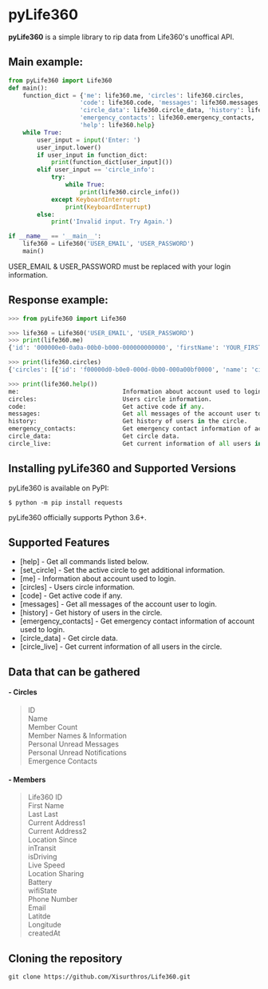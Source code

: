 # pyLife360

**pyLife360** is a simple library to rip data from Life360's unoffical API.

## Main example:
```python
from pyLife360 import Life360
def main():
    function_dict = {'me': life360.me, 'circles': life360.circles,
                    'code': life360.code, 'messages': life360.messages,
                    'circle_data': life360.circle_data, 'history': life360.history,
                    'emergency_contacts': life360.emergency_contacts, 'set_circle': life360.set_circle, 
                    'help': life360.help}
    while True:
        user_input = input('Enter: ')
        user_input.lower()
        if user_input in function_dict:
            print(function_dict[user_input]())
        elif user_input == 'circle_info':
            try: 
                while True:
                    print(life360.circle_info())
            except KeyboardInterrupt:
                print(KeyboardInterrupt)
        else:
            print('Invalid input. Try Again.')

if __name__ == '__main__':
    life360 = Life360('USER_EMAIL', 'USER_PASSWORD')
    main()
```
USER_EMAIL & USER_PASSWORD must be replaced with your login information.

## Response example:
```python
>>> from pyLife360 import Life360

>>> life360 = Life360('USER_EMAIL', 'USER_PASSWORD')
>>> print(life360.me)
{'id': '000000e0-0a0a-00b0-b000-000000000000', 'firstName': 'YOUR_FIRST_NAME', 'lastName': 'YOUR_LAST_NAME', 'loginEmail': 'exmaple@email.com', 'loginPhone': '+10000000000', 'avatar': 'https://www.life360.com/img/user_images/000000e0-0a0a-00b0-b000-000000000000/00b00e00-0caa-0000-0000-000d0ea0000b.jpg?fd=2', 'locale': 'en_US', 'language': 'en', 'created': '2022-01-01 12:00:00', 'avatarAuthor': None, 'settings': {'map': {'police': '0', 'fire': '0', 'hospital': '0', 'sexOffenders': '0', 'crime': '0', 'crimeDuration': 'a', 'family': '0', 'advisor': '0', 'placeRadius': '0', 'memberRadius': '0'}, 'alerts': {'crime': '0', 'sound': '0'}, 'zendrive': None, 'locale': 'en_US', 'unitOfMeasure': 'i', 'dateFormat': 'mdy12', 'timeZone': 'America/Chicago'}, 'communications': [{'channel': 'Voice', 'value': '+10000000000', 'type': 'Home'}, {'channel': 'Email', 'value': 'exmaple@email.com', 'type': None}], 'cobranding': []}

>>> print(life360.circles)
{'circles': [{'id': 'f00000d0-b0e0-000d-0b00-000a00bf0000', 'name': 'circle0', 'color': '7f26c2', 'type': 'basic', 'createdAt': '1652100000', 'memberCount': '0', 'unreadMessages': '0', 'unreadNotifications': '0', 'features': {'ownerId': None, 'skuId': None, 'premium': '0', 'locationUpdatesLeft': 0, 'priceMonth': '0', 'priceYear': '0', 'skuTier': None}}, {'id': 'f11111d1-b1e1-111d-1b11-111a11bf1111', 'name': 'circle1', 'color': '7f26c2', 'type': 'basic', 'createdAt': '1652100000', 'memberCount': '0', 'unreadMessages': '0', 'unreadNotifications': '0', 'features': {'ownerId': None, 'skuId': None, 'premium': '0', 'locationUpdatesLeft': 0, 'priceMonth': '0', 'priceYear': '0', 'skuTier': None}}]}

>>> print(life360.help())
me:                             Information about account used to login.
circles:                        Users circle information.
code:                           Get active code if any.
messages:                       Get all messages of the account user to login.
history:                        Get history of users in the circle.
emergency_contacts:             Get emergency contact information of account used to login.
circle_data:                    Get circle data.
circle_live:                    Get current information of all users in the circle.
```

## Installing pyLife360 and Supported Versions

pyLife360 is available on PyPI:

```console
$ python -m pip install requests
```

pyLife360 officially supports Python 3.6+.

## Supported Features
- [help] - Get all commands listed below.
- [set_circle] - Set the active circle to get additional information.
- [me] - Information about account used to login.
- [circles] - Users circle information.
- [code] - Get active code if any.
- [messages] - Get all messages of the account user to login.
- [history] - Get history of users in the circle.
- [emergency_contacts] - Get emergency contact information of account used to login.
- [circle_data] - Get circle data.
- [circle_live] - Get current information of all users in the circle.

## Data that can be gathered
#### - Circles
> ID\
> Name\
> Member Count\
> Member Names & Information\
> Personal Unread Messages\
> Personal Unread Notifications\
> Emergence Contacts

#### - Members
> Life360 ID\
> First Name\
> Last Last\
> Current Address1\
> Current Address2\
> Location Since\
> inTransit\
> isDriving\
> Live Speed\
> Location Sharing\
> Battery\
> wifiState\
> Phone Number\
> Email\
> Latitde\
> Longitude\
> createdAt

## Cloning the repository
```shell
git clone https://github.com/Xisurthros/Life360.git
```